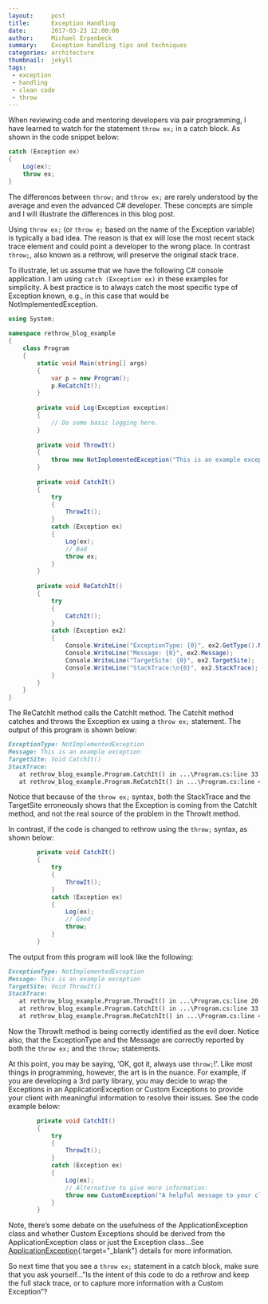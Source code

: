 ```yaml
---
layout:     post
title:      Exception Handling
date:       2017-03-23 12:00:00
author:     Michael Erpenbeck
summary:    Exception handling tips and techniques
categories: architecture
thumbnail:  jekyll
tags:
 - exception
 - handling
 - clean code
 - throw
---
```


When reviewing code and mentoring developers via pair programming, I have learned to watch for the statement `throw ex;` in a catch block. As shown in the code snippet below:

```csharp
catch (Exception ex)
{
    Log(ex);
    throw ex;
}
```

The differences between `throw;` and `throw ex;` are rarely understood by the average and even the advanced C# developer. These concepts are simple and I will illustrate the differences in this blog post.

Using `throw ex;` (or `throw e;` based on the name of the Exception variable) is typically a bad idea. The reason is that ex will lose the most recent stack trace element and could point a developer to the wrong place. In contrast `throw;`, also known as a rethrow, will preserve the original stack trace.

To illustrate, let us assume that we have the following C# console application. I am using `catch (Exception ex)` in these examples for simplicity. A best practice is to always catch the most specific type of Exception known, e.g., in this case that would be NotImplementedException.

```csharp
using System;
 
namespace rethrow_blog_example
{
    class Program
    {
        static void Main(string[] args)
        {
            var p = new Program();
            p.ReCatchIt();
        }
 
        private void Log(Exception exception)
        {
            // Do some basic logging here.
        }
 
        private void ThrowIt()
        {
            throw new NotImplementedException("This is an example exception");
        }
 
        private void CatchIt()
        {
            try
            {
                ThrowIt();
            }
            catch (Exception ex)
            {
                Log(ex);
                // Bad
                throw ex;
            }
        }
        
        private void ReCatchIt()
        {
            try
            {
                CatchIt();
            }
            catch (Exception ex2)
            {
                Console.WriteLine("ExceptionType: {0}", ex2.GetType().Name);
                Console.WriteLine("Message: {0}", ex2.Message);
                Console.WriteLine("TargetSite: {0}", ex2.TargetSite);
                Console.WriteLine("StackTrace:\n{0}", ex2.StackTrace);
            }
        }
    }
}
```

The ReCatchIt method calls the CatchIt method. The CatchIt method catches and throws the Exception ex using a `throw ex;` statement. The output of this program is shown below:

```markdown
ExceptionType: NotImplementedException
Message: This is an example exception
TargetSite: Void CatchIt()
StackTrace:
   at rethrow_blog_example.Program.CatchIt() in ...\Program.cs:line 33
   at rethrow_blog_example.Program.ReCatchIt() in ...\Program.cs:line 41
```

Notice that because of the `throw ex;` syntax, both the StackTrace and the TargetSite erroneously shows that the Exception is coming from the CatchIt method, and not the real source of the problem in the ThrowIt method.

In contrast, if the code is changed to rethrow using the `throw;` syntax, as shown below:

```csharp
        private void CatchIt()
        {
            try
            {
                ThrowIt();
            }
            catch (Exception ex)
            {
                Log(ex);
                // Good
                throw;
            }
        }
```
The output from this program will look like the following:

```markdown
ExceptionType: NotImplementedException
Message: This is an example exception
TargetSite: Void ThrowIt()
StackTrace:
   at rethrow_blog_example.Program.ThrowIt() in ...\Program.cs:line 20
   at rethrow_blog_example.Program.CatchIt() in ...\Program.cs:line 33
   at rethrow_blog_example.Program.ReCatchIt() in ...\Program.cs:line 41
```

Now the ThrowIt method is being correctly identified as the evil doer. Notice also, that the ExceptionType and the Message are correctly reported by both the `throw ex;` and the `throw;` statements.

At this point, you may be saying, ‘OK, got it, always use `throw;`!’. Like most things in programming, however, the art is in the nuance. For example, if you are developing a 3rd party library, you may decide to wrap the Exceptions in an ApplicationException or Custom Exceptions to provide your client with meaningful information to resolve their issues. See the code example below:

```csharp
        private void CatchIt()
        {
            try
            {
                ThrowIt();
            }
            catch (Exception ex)
            {
                Log(ex);
                // Alternative to give more information:
                throw new CustomException("A helpful message to your clients on how to resolve their issue", ex);
            }
        }
```

Note, there’s some debate on the usefulness of the ApplicationException class and whether Custom Exceptions should be derived from the ApplicationException class or just the Exception class…See [ApplicationException](https://blogs.msdn.microsoft.com/brada/2004/03/25/introducing-the-net-framework-standard-library-annotated-reference-vol1/){:target="_blank"} details for more information.

So next time that you see a `throw ex;` statement in a catch block, make sure that you ask yourself…”Is the intent of this code to do a rethrow and keep the full stack trace, or to capture more information with a Custom Exception”?